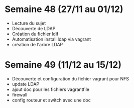 # Semaine 48 (27/11 au 01/12)
 - Lecture du sujet
 - Découverte de LDAP
 - Création du fichier ldif
 - Automatisation install ldap via vagrant
 - création de l'arbre LDAP

# Semaine 49 (11/12 au 15/12)
- Découverte et configuration du fichier vagrant pour NFS
- update LDAP
- ajout doc pour les fichiers vagrantfile
- firewall
- config routeur et switch avec une doc 